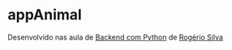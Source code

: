 # appAnimal
 
Desenvolvido nas aula de [Backend com Python](https://www.youtube.com/playlist?list=PLuhCJtW2i-wKK9HjfYJI4RIcd9AMIi88k) de [Rogério Silva](https://github.com/rogeriosilva-ifpi)
